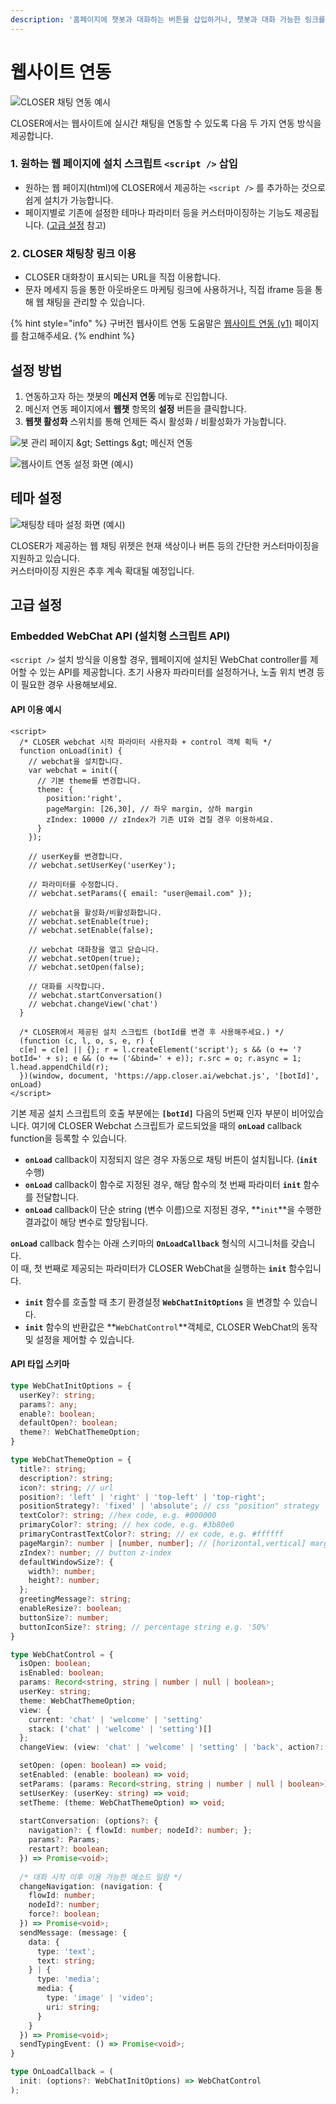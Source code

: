 ```yaml
---
description: '홈페이지에 챗봇과 대화하는 버튼을 삽입하거나, 챗봇과 대화 가능한 링크를 생성하는 방법을 확인하세요.'
---
```


# 웹사이트 연동

![CLOSER &#xCC44;&#xD305; &#xC5F0;&#xB3D9; &#xC608;&#xC2DC;](../../../.gitbook/assets/image%20%2835%29.png)

CLOSER에서는 웹사이트에 실시간 채팅을 연동할 수 있도록 다음 두 가지 연동 방식을 제공합니다.

### **1. 원하는 웹 페이지에 설치 스크립트 `<script />` 삽입**

* 원하는 웹 페이지\(html\)에 CLOSER에서 제공하는 `<script />` 를 추가하는 것으로 쉽게 설치가 가능합니다.
* 페이지별로 기존에 설정한 테마나 파라미터 등을 커스터마이징하는 기능도 제공됩니다. \([고급 설정](./#advanced) 참고\) 

### **2. CLOSER 채팅창 링크 이용** 

* CLOSER 대화창이 표시되는 URL을 직접 이용합니다.
* 문자 메세지 등을 통한 아웃바운드 마케팅 링크에 사용하거나, 직접 iframe 등을 통해 웹 채팅을 관리할 수 있습니다.

{% hint style="info" %}
구버전 웹사이트 연동 도움말은 [웹사이트 연동 \(v1\)](v1.md) 페이지를 참고해주세요. 
{% endhint %}

## 설정 방법 <a id="configuration"></a>

1. 연동하고자 하는 챗봇의 **메신저 연동** 메뉴로 진입합니다.
2. 메신저 연동 페이지에서 **웹챗** 항목의 **설정** 버튼을 클릭합니다.
3. **웹챗 활성화** 스위치를 통해 언제든 즉시 활성화 / 비활성화가 가능합니다.

![&#xBD07; &#xAD00;&#xB9AC; &#xD398;&#xC774;&#xC9C0; &amp;gt; Settings &amp;gt; &#xBA54;&#xC2E0;&#xC800; &#xC5F0;&#xB3D9;](../../../.gitbook/assets/image%20%2824%29.png)

![&#xC6F9;&#xC0AC;&#xC774;&#xD2B8; &#xC5F0;&#xB3D9; &#xC124;&#xC815; &#xD654;&#xBA74; \(&#xC608;&#xC2DC;\)](../../../.gitbook/assets/image%20%2863%29.png)

## 테마 설정 <a id="theme"></a>

![&#xCC44;&#xD305;&#xCC3D; &#xD14C;&#xB9C8; &#xC124;&#xC815; &#xD654;&#xBA74; \(&#xC608;&#xC2DC;\)](../../../.gitbook/assets/image%20%2864%29.png)

CLOSER가 제공하는 웹 채팅 위젯은 현재 색상이나 버튼 등의 간단한 커스터마이징을 지원하고 있습니다.  
커스터마이징 지원은 추후 계속 확대될 예정입니다.

## 고급 설정 <a id="advanced"></a>

### Embedded WebChat API \(설치형 스크립트 API\) <a id="webchat-script-api"></a>

`<script />` 설치 방식을 이용할 경우, 웹페이지에 설치된 WebChat controller를 제어할 수 있는 API를 제공합니다. 초기 사용자 파라미터를 설정하거나, 노출 위치 변경 등이 필요한 경우 사용해보세요.  

#### API 이용 예시

```markup
<script>
  /* CLOSER webchat 시작 파라미터 사용자화 + control 객체 획득 */
  function onLoad(init) {
    // webchat을 설치합니다.
    var webchat = init({
      // 기본 theme를 변경합니다.
      theme: { 
        position:'right', 
        pageMargin: [26,30], // 좌우 margin, 상하 margin
        zIndex: 10000 // zIndex가 기존 UI와 겹칠 경우 이용하세요.
      } 
    });
    
    // userKey를 변경합니다.
    // webchat.setUserKey('userKey');
    
    // 파라미터를 수정합니다.
    // webchat.setParams({ email: "user@email.com" });
    
    // webchat을 활성화/비활성화합니다.
    // webchat.setEnable(true);
    // webchat.setEnable(false);

    // webchat 대화창을 열고 닫습니다.
    // webchat.setOpen(true);
    // webchat.setOpen(false);
    
    // 대화를 시작합니다.
    // webchat.startConversation()
    // webchat.changeView('chat')
  }

  /* CLOSER에서 제공된 설치 스크립트 (botId를 변경 후 사용해주세요.) */
  (function (c, l, o, s, e, r) {
  c[e] = c[e] || {}; r = l.createElement('script'); s && (o += '?botId=' + s); e && (o += ('&bind=' + e)); r.src = o; r.async = 1; l.head.appendChild(r);
  })(window, document, 'https://app.closer.ai/webchat.js', '[botId]', onLoad)
</script>
```

기본 제공 설치 스크립트의 호출 부분에는  **`[botId]`** 다음의 5번째 인자 부분이 비어있습니다.  여기에 CLOSER Webchat 스크립트가 로드되었을 때의 **`onLoad`** callback function을 등록할 수 있습니다.

* **`onLoad`** callback이 지정되지 않은 경우 자동으로 채팅 버튼이 설치됩니다. \(**`init`** 수행\)
* **`onLoad`** callback이 함수로 지정된 경우, 해당 함수의 첫 번째 파라미터 **`init`** 함수를 전달합니다.
* **`onLoad`** callback이 단순 string \(변수 이름\)으로 지정된 경우, **`init`**을 수행한 결과값이 해당 변수로 할당됩니다.

**`onLoad`** callback 함수는 아래 스키마의 **`OnLoadCallback`** 형식의 시그니처를 갖습니다.  
이 때, 첫 번째로 제공되는 파라미터가 CLOSER WebChat을 실행하는 **`init`** 함수입니다. 

* **`init`** 함수를 호출할 때 초기 환경설정 **`WebChatInitOptions`** 을 변경할 수 있습니다.
* **`init`** 함수의 반환값은 **`WebChatControl`**객체로, CLOSER WebChat의 동작 및 설정을 제어할 수 있습니다. 

#### API 타입 스키마

```typescript
type WebChatInitOptions = {
  userKey?: string;
  params?: any;
  enable?: boolean;
  defaultOpen?: boolean;
  theme?: WebChatThemeOption;
}

type WebChatThemeOption = {
  title?: string;
  description?: string;
  icon?: string; // url
  position?: 'left' | 'right' | 'top-left' | 'top-right';
  positionStrategy?: 'fixed' | 'absolute'; // css "position" strategy
  textColor?: string; //hex code, e.g. #000000
  primaryColor?: string; // hex code, e.g. #3b80e0
  primaryContrastTextColor?: string; // ex code, e.g. #ffffff
  pageMargin?: number | [number, number]; // [horizontal,vertical] margin if provided in array
  zIndex?: number; // button z-index
  defaultWindowSize?: {
    width?: number;
    height?: number;
  };
  greetingMessage?: string;
  enableResize?: boolean;
  buttonSize?: number;
  buttonIconSize?: string; // percentage string e.g. '50%'
}

type WebChatControl = {
  isOpen: boolean;
  isEnabled: boolean;
  params: Record<string, string | number | null | boolean>;
  userKey: string;
  theme: WebChatThemeOption;
  view: { 
    current: 'chat' | 'welcome' | 'setting' 
    stack: ('chat' | 'welcome' | 'setting')[] 
  };
  changeView: (view: 'chat' | 'welcome' | 'setting' | 'back', action?: 'push' | 'pop') => void;

  setOpen: (open: boolean) => void;
  setEnabled: (enable: boolean) => void;
  setParams: (params: Record<string, string | number | null | boolean>) => void;
  setUserKey: (userKey: string) => void;
  setTheme: (theme: WebChatThemeOption) => void;
  
  startConversation: (options?: { 
    navigation?: { flowId: number; nodeId?: number; };
    params?: Params; 
    restart?: boolean;
  }) => Promise<void>;
  
  /* 대화 시작 이후 이용 가능한 메소드 일람 */
  changeNavigation: (navigation: { 
    flowId: number; 
    nodeId?: number; 
    force?: boolean; 
  }) => Promise<void>; 
  sendMessage: (message: {
    data: {
      type: 'text';
      text: string;
    } | {
      type: 'media';
      media: {
        type: 'image' | 'video';
        uri: string;
      }
    }
  }) => Promise<void>;
  sendTypingEvent: () => Promise<void>;
}

type OnLoadCallback = (
  init: (options?: WebChatInitOptions) => WebChatControl
);

```

